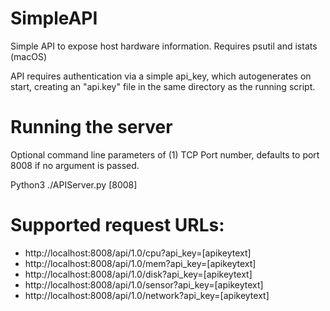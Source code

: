 # SimpleAPI
Simple API to expose host hardware information. Requires psutil and istats (macOS)

API requires authentication via a simple api_key, which autogenerates on start, creating an "api.key" file in the same directory as the running script.

# Running the server
Optional command line parameters of (1) TCP Port number, defaults to port 8008 if no argument is passed. 

Python3 ./APIServer.py [8008]

# Supported request URLs:
- http://localhost:8008/api/1.0/cpu?api_key=[apikeytext]
- http://localhost:8008/api/1.0/mem?api_key=[apikeytext]
- http://localhost:8008/api/1.0/disk?api_key=[apikeytext]
- http://localhost:8008/api/1.0/sensor?api_key=[apikeytext]
- http://localhost:8008/api/1.0/network?api_key=[apikeytext]
